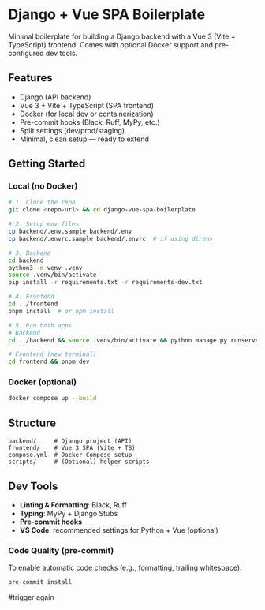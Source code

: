 # Django + Vue SPA Boilerplate

Minimal boilerplate for building a Django backend with a Vue 3 (Vite + TypeScript) frontend. Comes with optional Docker support and pre-configured dev tools.

## Features

- Django (API backend)
- Vue 3 + Vite + TypeScript (SPA frontend)
- Docker (for local dev or containerization)
- Pre-commit hooks (Black, Ruff, MyPy, etc.)
- Split settings (dev/prod/staging)
- Minimal, clean setup — ready to extend

## Getting Started

### Local (no Docker)

```bash
# 1. Clone the repo
git clone <repo-url> && cd django-vue-spa-boilerplate

# 2. Setup env files
cp backend/.env.sample backend/.env
cp backend/.envrc.sample backend/.envrc  # if using direnv

# 3. Backend
cd backend
python3 -m venv .venv
source .venv/bin/activate
pip install -r requirements.txt -r requirements-dev.txt

# 4. Frontend
cd ../frontend
pnpm install  # or npm install

# 5. Run both apps
# Backend
cd ../backend && source .venv/bin/activate && python manage.py runserver

# Frontend (new terminal)
cd frontend && pnpm dev
```

### Docker (optional)

```bash
docker compose up --build
```

## Structure

```
backend/     # Django project (API)
frontend/    # Vue 3 SPA (Vite + TS)
compose.yml  # Docker Compose setup
scripts/     # (Optional) helper scripts
```

## Dev Tools

- **Linting & Formatting**: Black, Ruff
- **Typing**: MyPy + Django Stubs
- **Pre-commit hooks**
- **VS Code**: recommended settings for Python + Vue (optional)


### Code Quality (pre-commit)

To enable automatic code checks (e.g., formatting, trailing whitespace):

```bash
pre-commit install
```
#trigger again
